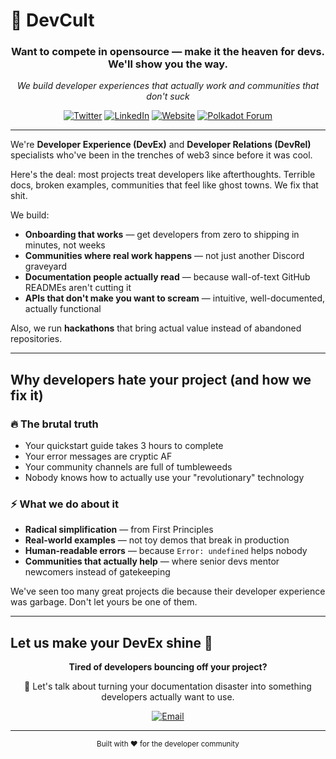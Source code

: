 # 🚀 DevCult

<div align="center">

### Want to compete in opensource — make it the heaven for devs. We'll show you the way.

*We build developer experiences that actually work and communities that don't suck*

[![Twitter](https://img.shields.io/twitter/follow/0xDevCult?style=for-the-badge&logo=x&logoColor=white&label=0xDevCult&color=black)](https://x.com/0xDevCult)
[![LinkedIn](https://img.shields.io/badge/LinkedIn-DevCult-0077B5?style=for-the-badge&logo=invision&logoColor=white)](https://linkedin.com/company/devcult)
[![Website](https://img.shields.io/badge/Website-devcult.io-orange?style=for-the-badge&logo=internet-archive&logoColor=white)](https://devcult.io)
[![Polkadot Forum](https://img.shields.io/badge/Polkadot-Forum-E6007A?style=for-the-badge&logo=polkadot&logoColor=white)](https://forum.polkadot.network/u/devcult/summary)

</div>

---

We're **Developer Experience (DevEx)** and **Developer Relations (DevRel)** specialists who've been in the trenches of web3 since before it was cool.

Here's the deal: most projects treat developers like afterthoughts. Terrible docs, broken examples, communities that feel like ghost towns. We fix that shit.

We build:
- **Onboarding that works** — get developers from zero to shipping in minutes, not weeks
- **Communities where real work happens** — not just another Discord graveyard
- **Documentation people actually read** — because wall-of-text GitHub READMEs aren't cutting it
- **APIs that don't make you want to scream** — intuitive, well-documented, actually functional

Also, we run **hackathons** that bring actual value instead of abandoned repositories.

---

## Why developers hate your project (and how we fix it)

### 🔥 The brutal truth
- Your quickstart guide takes 3 hours to complete
- Your error messages are cryptic AF
- Your community channels are full of tumbleweeds
- Nobody knows how to actually use your "revolutionary" technology

### ⚡ What we do about it
- **Radical simplification** — from First Principles
- **Real-world examples** — not toy demos that break in production
- **Human-readable errors** — because `Error: undefined` helps nobody
- **Communities that actually help** — where senior devs mentor newcomers instead of gatekeeping

We've seen too many great projects die because their developer experience was garbage. Don't let yours be one of them.

---

## Let us make your DevEx shine 🌟

<div align="center">

**Tired of developers bouncing off your project?**

💬 Let's talk about turning your documentation disaster into something developers actually want to use.

[![Email](https://img.shields.io/badge/Get_in_touch-info@devcult.io-red?style=for-the-badge&logo=deutschepost&logoColor=white)](mailto:info@devcult.io)

</div>

---

<div align="center">
<sub>Built with ❤️ for the developer community</sub>
</div>
